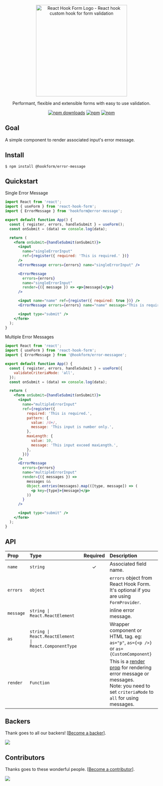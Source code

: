 <div align="center">
    <p align="center">
        <a href="https://react-hook-form.com" title="React Hook Form - Simple React forms validation">
            <img src="https://raw.githubusercontent.com/bluebill1049/react-hook-form/master/website/logo.png" alt="React Hook Form Logo - React hook custom hook for form validation" width="300px" />
        </a>
    </p>
</div>

<p align="center">Performant, flexible and extensible forms with easy to use validation.</p>

<div align="center">

[![npm downloads](https://img.shields.io/npm/dm/error-message.svg?style=for-the-badge)](https://www.npmjs.com/package/@hookform/error-message)
[![npm](https://img.shields.io/npm/dt/@hookform/error-message.svg?style=for-the-badge)](https://www.npmjs.com/package/@hookform/error-message)
[![npm](https://img.shields.io/bundlephobia/minzip/@hookform/error-message?style=for-the-badge)](https://bundlephobia.com/result?p=@hookform/error-message)

</div>

## Goal

A simple component to render associated input's error message.

## Install

```
$ npm install @hookform/error-message
```

## Quickstart

Single Error Message

```jsx
import React from 'react';
import { useForm } from 'react-hook-form';
import { ErrorMessage } from 'hookform@error-message';

export default function App() {
  const { register, errors, handleSubmit } = useForm();
  const onSubmit = (data) => console.log(data);

  return (
    <form onSubmit={handleSubmit(onSubmit)}>
      <input
        name="singleErrorInput"
        ref={register({ required: 'This is required.' })}
      />
      <ErrorMessage errors={errors} name="singleErrorInput" />

      <ErrorMessage
        errors={errors}
        name="singleErrorInput"
        render={({ message }) => <p>{message}</p>}
      />

      <input name="name" ref={register({ required: true })} />
      <ErrorMessage errors={errors} name="name" message="This is required" />

      <input type="submit" />
    </form>
  );
}
```

Multiple Error Messages

```jsx
import React from 'react';
import { useForm } from 'react-hook-form';
import { ErrorMessage } from '@hookform/error-messagee';

export default function App() {
  const { register, errors, handleSubmit } = useForm({
    validateCriteriaMode: 'all',
  });
  const onSubmit = (data) => console.log(data);

  return (
    <form onSubmit={handleSubmit(onSubmit)}>
      <input
        name="multipleErrorInput"
        ref={register({
          required: 'This is required.',
          pattern: {
            value: /d+/,
            message: 'This input is number only.',
          },
          maxLength: {
            value: 10,
            message: 'This input exceed maxLength.',
          },
        })}
      />
      <ErrorMessage
        errors={errors}
        name="multipleErrorInput"
        render={({ messages }) =>
          messages &&
          Object.entries(messages).map(([type, message]) => (
            <p key={type}>{message}</p>
          ))
        }
      />

      <input type="submit" />
    </form>
  );
}
```

## API

| Prop      | Type                                                  | Required | Description                                                                                                                                                                        |
| :-------- | :---------------------------------------------------- | :------: | :--------------------------------------------------------------------------------------------------------------------------------------------------------------------------------- |
| `name`    | `string`                                              |    ✓     | Associated field name.                                                                                                                                                             |
| `errors`  | `object`                                              |          | `errors` object from React Hook Form. It's optional if you are using `FormProvider`.                                                                                               |
| `message` | `string \| React.ReactElement`                        |          | inline error message.                                                                                                                                                              |
| `as`      | `string \| React.ReactElement \| React.ComponentType` |          | Wrapper component or HTML tag. eg: `as="p"`, `as={<p />}` or `as={CustomComponent}`                                                                                                |
| `render`  | `Function`                                            |          | This is a [render prop](https://reactjs.org/docs/render-props.html) for rendering error message or messages. <br>Note: you need to set `criteriaMode` to `all` for using messages. |

## Backers

Thank goes to all our backers! [[Become a backer](https://opencollective.com/react-hook-form#backer)].

<a href="https://opencollective.com/react-hook-form#backers">
    <img src="https://opencollective.com/react-hook-form/backers.svg?width=950" />
</a>

## Contributors

Thanks goes to these wonderful people. [[Become a contributor](CONTRIBUTING.md)].

<a href="https://github.com/react-hook-form/react-hook-form/graphs/contributors">
    <img src="https://opencollective.com/react-hook-form/contributors.svg?width=950" />
</a>
